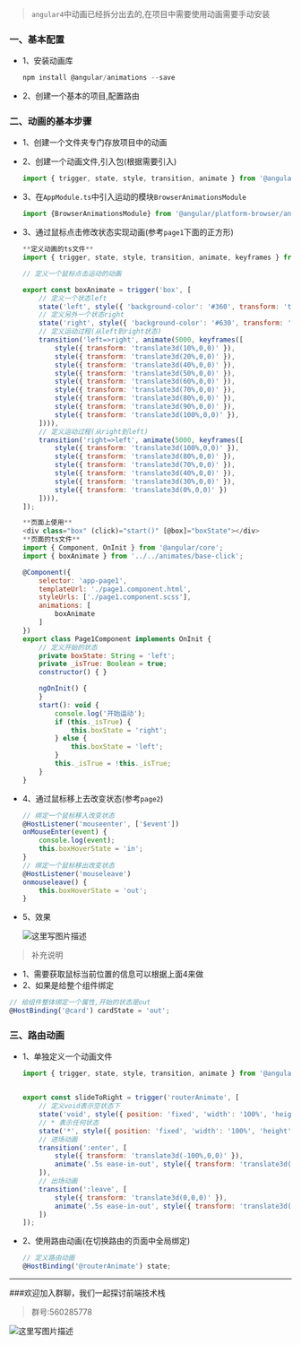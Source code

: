 > `angular4`中动画已经拆分出去的,在项目中需要使用动画需要手动安装

### 一、基本配置

* 1、安装动画库

    ```javascript
    npm install @angular/animations --save
    ```
    
* 2、创建一个基本的项目,配置路由

### 二、动画的基本步骤

* 1、创建一个文件夹专门存放项目中的动画
* 2、创建一个动画文件,引入包(根据需要引入)

    ```javascript
    import { trigger, state, style, transition, animate } from '@angular/animations';
    ```
    
* 3、在`AppModule.ts`中引入运动的模块`BrowserAnimationsModule`

    ```javascript
    import {BrowserAnimationsModule} from '@angular/platform-browser/animations';
    ```
    
* 3、通过鼠标点击修改状态实现动画(参考`page1`下面的正方形)


    ```javascript
    **定义动画的ts文件**
    import { trigger, state, style, transition, animate, keyframes } from '@angular/animations';
    
    // 定义一个鼠标点击运动的动画
    
    export const boxAnimate = trigger('box', [
        // 定义一个状态left
        state('left', style({ 'background-color': '#360', transform: 'translate3d(0,0,0)' })),
        // 定义另外一个状态right
        state('right', style({ 'background-color': '#630', transform: 'translate3d(500px,0,0)' })),
        // 定义运动过程(从left到right状态)
        transition('left=>right', animate(5000, keyframes([
            style({ transform: 'translate3d(10%,0,0)' }),
            style({ transform: 'translate3d(20%,0,0)' }),
            style({ transform: 'translate3d(40%,0,0)' }),
            style({ transform: 'translate3d(50%,0,0)' }),
            style({ transform: 'translate3d(60%,0,0)' }),
            style({ transform: 'translate3d(70%,0,0)' }),
            style({ transform: 'translate3d(80%,0,0)' }),
            style({ transform: 'translate3d(90%,0,0)' }),
            style({ transform: 'translate3d(100%,0,0)' }),
        ]))),
        // 定义运动过程(从right到left)
        transition('right=>left', animate(5000, keyframes([
            style({ transform: 'translate3d(100%,0,0)' }),
            style({ transform: 'translate3d(80%,0,0)' }),
            style({ transform: 'translate3d(70%,0,0)' }),
            style({ transform: 'translate3d(40%,0,0)' }),
            style({ transform: 'translate3d(30%,0,0)' }),
            style({ transform: 'translate3d(0%,0,0)' })
        ]))),
    ]);
    
    **页面上使用**
    <div class="box" (click)="start()" [@box]="boxState"></div>
    **页面的ts文件**
    import { Component, OnInit } from '@angular/core';
    import { boxAnimate } from '../../animates/base-click';
    
    @Component({
        selector: 'app-page1',
        templateUrl: './page1.component.html',
        styleUrls: ['./page1.component.scss'],
        animations: [
            boxAnimate
        ]
    })
    export class Page1Component implements OnInit {
        // 定义开始的状态
        private boxState: String = 'left';
        private _isTrue: Boolean = true;
        constructor() { }
    
        ngOnInit() {
        }
        start(): void {
            console.log('开始运动');
            if (this._isTrue) {
                this.boxState = 'right';
            } else {
                this.boxState = 'left';
            }
            this._isTrue = !this._isTrue;
        }
    }
    ```
    
* 4、通过鼠标移上去改变状态(参考`page2`)

    ```javascript
    // 绑定一个鼠标移入改变状态
    @HostListener('mouseenter', ['$event'])
    onMouseEnter(event) {
        console.log(event);
        this.boxHoverState = 'in';
    }
    // 绑定一个鼠标移出改变状态
    @HostListener('mouseleave')
    onmouseleave() {
        this.boxHoverState = 'out';
    }
    ```
* 5、效果

    ![这里写图片描述](http://img.blog.csdn.net/20171020224116710?watermark/2/text/aHR0cDovL2Jsb2cuY3Nkbi5uZXQva3VhbmdzaHAxMjg=/font/5a6L5L2T/fontsize/400/fill/I0JBQkFCMA==/dissolve/70/gravity/SouthEast)
    
> 补充说明<br/>
* 1、需要获取鼠标当前位置的信息可以根据上面4来做
* 2、如果是给整个组件绑定

```javascript
// 给组件整体绑定一个属性,开始的状态是out
@HostBinding('@card') cardState = 'out';
```

### 三、路由动画

* 1、单独定义一个动画文件

    ```javascript
    import { trigger, state, style, transition, animate } from '@angular/animations';
    
    
    export const slideToRight = trigger('routerAnimate', [
        // 定义void表示空状态下
        state('void', style({ position: 'fixed', 'width': '100%', 'height': '100%' })),
        // * 表示任何状态
        state('*', style({ position: 'fixed', 'width': '100%', 'height': '100%' })),
        // 进场动画
        transition(':enter', [
            style({ transform: 'translate3d(-100%,0,0)' }),
            animate('.5s ease-in-out', style({ transform: 'translate3d(0,0,0)' }))
        ]),
        // 出场动画
        transition(':leave', [
            style({ transform: 'translate3d(0,0,0)' }),
            animate('.5s ease-in-out', style({ transform: 'translate3d(100%,0,0)' }))
        ])
    ]);
    
    ```
    
* 2、使用路由动画(在切换路由的页面中全局绑定)
    ```javascript
    // 定义路由动画
    @HostBinding('@routerAnimate') state;
    ```

---
###欢迎加入群聊，我们一起探讨前端技术栈
> 群号:560285778

![这里写图片描述](http://img.blog.csdn.net/20171008104715122?watermark/2/text/aHR0cDovL2Jsb2cuY3Nkbi5uZXQva3VhbmdzaHAxMjg=/font/5a6L5L2T/fontsize/400/fill/I0JBQkFCMA==/dissolve/70/gravity/SouthEast)
